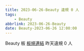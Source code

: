 ```yaml
---
title: 2023-06-26-Beauty 違規 0 人
tags:
    - Beauty
abbrlink: 2023-06-26-Beauty
date: Beauty-2023-06-26 12:00:00
---
```

Beauty 板 [板規連結](https://www.ptt.cc/bbs/Beauty/M.1630069980.A.84B.html)
昨天違規 0 人
